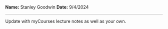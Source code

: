 **Name:** Stanley Goodwin
**Date:** 9/4/2024

---

Update with myCourses lecture notes as well as your own.